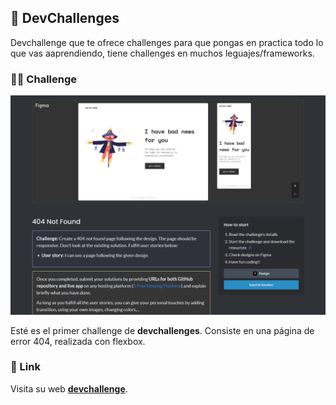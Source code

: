## 🚀 DevChallenges

Devchallenge que te ofrece challenges para que pongas en practica
todo lo que vas aaprendiendo, tiene challenges en muchos leguajes/frameworks.

### 🕵️‍♀️ Challenge
![The San Juan Mountains are beautiful!](/images/devchallenge-01.png "Challenge-01")

Esté es el primer challenge de **devchallenges**.
Consiste en una página de error 404, realizada con flexbox.

### 🔗 Link
Visita su web **[devchallenge](https://devchallenges.io/)**.

